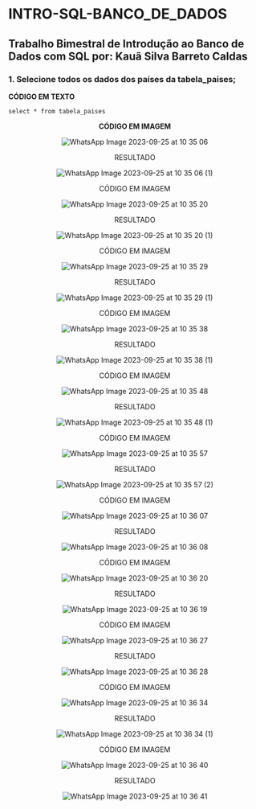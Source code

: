 # INTRO-SQL-BANCO_DE_DADOS
## <p align="left">Trabalho Bimestral de Introdução ao Banco de Dados com SQL por: Kauã Silva Barreto Caldas</p>
### <p align="left">1. Selecione todos os dados dos países da tabela_paises;</p>
**<p align="left">CÓDIGO EM TEXTO</p>**
`select * from tabela_paises`
**<p align="center">CÓDIGO EM IMAGEM</p>**

<div align="center">
  
  ![WhatsApp Image 2023-09-25 at 10 35 06](https://github.com/Kauto22/INTRO-SQL-BANCO_DE_DADOS/assets/111540350/bbed07b3-31b1-4567-84b4-ca62a7d5b658)
</div>

<p align="center">RESULTADO</p>
<div align="center">
  
  ![WhatsApp Image 2023-09-25 at 10 35 06 (1)](https://github.com/Kauto22/INTRO-SQL-BANCO_DE_DADOS/assets/111540350/2e141531-3983-43db-aef3-fc75c806b8bb)
</div>


<p align="center">CÓDIGO EM IMAGEM</p>
<div align="center">

  ![WhatsApp Image 2023-09-25 at 10 35 20](https://github.com/Kauto22/INTRO-SQL-BANCO_DE_DADOS/assets/111540350/b5a8bbd9-5c3d-4e7f-8b71-61ae35425574)
</div>

<p align="center">RESULTADO</p>
<div align="center">

  ![WhatsApp Image 2023-09-25 at 10 35 20 (1)](https://github.com/Kauto22/INTRO-SQL-BANCO_DE_DADOS/assets/111540350/1cb10d65-7452-4dc8-b933-e11b0866a271)
</div>

<p align="center">CÓDIGO EM IMAGEM</p>
<div align="center">

  ![WhatsApp Image 2023-09-25 at 10 35 29](https://github.com/Kauto22/INTRO-SQL-BANCO_DE_DADOS/assets/111540350/fee7e3c9-c482-4133-8645-3fa8559f80f4)
</div>


<p align="center">RESULTADO</p>
<div align="center">

  ![WhatsApp Image 2023-09-25 at 10 35 29 (1)](https://github.com/Kauto22/INTRO-SQL-BANCO_DE_DADOS/assets/111540350/cd81d47d-5ee5-43a9-8222-eab8de1c768f)
</div>

<p align="center">CÓDIGO EM IMAGEM</p>
<div align="center">

  ![WhatsApp Image 2023-09-25 at 10 35 38](https://github.com/Kauto22/INTRO-SQL-BANCO_DE_DADOS/assets/111540350/65ddeed6-bf3f-41dd-b17a-9e1cd65f69ca)
</div>


<p align="center">RESULTADO</p>
<div align="center">

  ![WhatsApp Image 2023-09-25 at 10 35 38 (1)](https://github.com/Kauto22/INTRO-SQL-BANCO_DE_DADOS/assets/111540350/09471f3f-b1c6-4fd8-b6cd-42212011f30d)
</div>

<p align="center">CÓDIGO EM IMAGEM</p>
<div align="center">
  
  ![WhatsApp Image 2023-09-25 at 10 35 48](https://github.com/Kauto22/INTRO-SQL-BANCO_DE_DADOS/assets/111540350/3cf9546a-738a-495a-b003-c19232ce3b9f)
</div>


<p align="center">RESULTADO</p>
<div align="center">

  ![WhatsApp Image 2023-09-25 at 10 35 48 (1)](https://github.com/Kauto22/INTRO-SQL-BANCO_DE_DADOS/assets/111540350/828418db-9ad1-46f3-b4f0-4e7282912903)
</div>

<p align="center">CÓDIGO EM IMAGEM</p>
<div align="center">

  ![WhatsApp Image 2023-09-25 at 10 35 57](https://github.com/Kauto22/INTRO-SQL-BANCO_DE_DADOS/assets/111540350/53894cfa-a937-4333-b10b-577f503ff07e)
</div>


<p align="center">RESULTADO</p>
<div align="center">

  ![WhatsApp Image 2023-09-25 at 10 35 57 (2)](https://github.com/Kauto22/INTRO-SQL-BANCO_DE_DADOS/assets/111540350/11380b51-cfeb-4927-9b58-d6aab64d1be4)
</div>

<p align="center">CÓDIGO EM IMAGEM</p>
<div align="center">

  ![WhatsApp Image 2023-09-25 at 10 36 07](https://github.com/Kauto22/INTRO-SQL-BANCO_DE_DADOS/assets/111540350/0b84fa5c-fd3c-4405-be73-03130f38de3b)
</div>


<p align="center">RESULTADO</p>
<div align="center">

  ![WhatsApp Image 2023-09-25 at 10 36 08](https://github.com/Kauto22/INTRO-SQL-BANCO_DE_DADOS/assets/111540350/ea888a51-285f-4ccd-afdb-5389a2b1dda0)
</div>

<p align="center">CÓDIGO EM IMAGEM</p>
<div align="center">

  ![WhatsApp Image 2023-09-25 at 10 36 20](https://github.com/Kauto22/INTRO-SQL-BANCO_DE_DADOS/assets/111540350/ae87606c-c877-428d-b5a6-632a5f7d3f17)
</div>


<p align="center">RESULTADO</p>
<div align="center">

  ![WhatsApp Image 2023-09-25 at 10 36 19](https://github.com/Kauto22/INTRO-SQL-BANCO_DE_DADOS/assets/111540350/dc2a7706-4e73-49a5-b2da-3edbfbbfd08e)
</div>

<p align="center">CÓDIGO EM IMAGEM</p>
<div align="center">

  ![WhatsApp Image 2023-09-25 at 10 36 27](https://github.com/Kauto22/INTRO-SQL-BANCO_DE_DADOS/assets/111540350/dc652ba4-995c-4b68-bfdb-f1d8bd6e35a9)
</div>


<p align="center">RESULTADO</p>
<div align="center">

  ![WhatsApp Image 2023-09-25 at 10 36 28](https://github.com/Kauto22/INTRO-SQL-BANCO_DE_DADOS/assets/111540350/4297be51-1ce4-45d8-9506-931adfe2c457)
</div>

<p align="center">CÓDIGO EM IMAGEM</p>
<div align="center">

  ![WhatsApp Image 2023-09-25 at 10 36 34](https://github.com/Kauto22/INTRO-SQL-BANCO_DE_DADOS/assets/111540350/a36739d6-c923-4195-9976-f4bbadc6185b)
</div>


<p align="center">RESULTADO</p>
<div align="center">

  ![WhatsApp Image 2023-09-25 at 10 36 34 (1)](https://github.com/Kauto22/INTRO-SQL-BANCO_DE_DADOS/assets/111540350/9b4d70cc-c7f1-4b0c-94b2-035bc51d4644)
</div>

<p align="center">CÓDIGO EM IMAGEM</p>
<div align="center">

  ![WhatsApp Image 2023-09-25 at 10 36 40](https://github.com/Kauto22/INTRO-SQL-BANCO_DE_DADOS/assets/111540350/de26e54e-d8fb-48a6-9a8e-7b5cd3a3830a)
</div>


<p align="center">RESULTADO</p>
<div align="center">

  ![WhatsApp Image 2023-09-25 at 10 36 41](https://github.com/Kauto22/INTRO-SQL-BANCO_DE_DADOS/assets/111540350/689c3bd1-9501-44e0-ac3f-169a4fd21ed0)
</div>


<div align="center">
  
</div>
